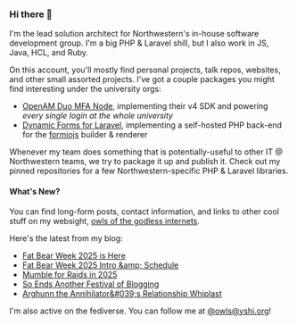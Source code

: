 ### Hi there 👋
I'm the lead solution architect for Northwestern's in-house software development group. I'm a big PHP & Laravel shill, but I also work in JS, Java, HCL, and Ruby.

On this account, you'll mostly find personal projects, talk repos, websites, and other small assorted projects. I've got a couple packages you might find interesting under the university orgs:

- [OpenAM Duo MFA Node](https://github.com/NUIT-ISO/duo-universal-prompt-auth-node), implementing their v4 SDK and powering *every single login at the whole university*
- [Dynamic Forms for Laravel](https://github.com/NIT-Administrative-Systems/dynamic-forms), implementing a self-hosted PHP back-end for the [formiojs](https://github.com/formio/formio.js/) builder & renderer

Whenever my team does something that is potentially-useful to other IT @ Northwestern teams, we try to package it up and publish it. Check out my pinned repositories for a few Northwestern-specific PHP & Laravel libraries.

#### What's New?
You can find long-form posts, contact information, and links to other cool stuff on my websight, [owls of the godless internets](https://godless-internets.org).

Here's the latest from my blog:

<!-- BLOG-POST-LIST:START -->
- [Fat Bear Week 2025 is Here](https://godless-internets.org/2025/09/23/fat-bear-week-2025-is-here)
- [Fat Bear Week 2025 Intro &amp;amp; Schedule](https://godless-internets.org/2025/09/17/fat-bear-week-2025-intro-schedule)
- [Mumble for Raids in 2025](https://godless-internets.org/2025/09/05/mumble-for-raids-in-2025)
- [So Ends Another Festival of Blogging](https://godless-internets.org/2025/08/31/so-ends-another-festival-of-blogging)
- [Arghunn the Annihilator&amp;#039;s Relationship Whiplast](https://godless-internets.org/2025/08/30/arghunn-the-annihilators-relationship-whiplast)
<!-- BLOG-POST-LIST:END -->

I'm also active on the fediverse. You can follow me at [@owls@yshi.org](https://mastodon.yshi.org/@owls)!
